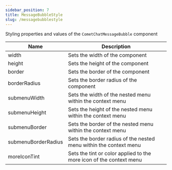 ```yaml
---
sidebar_position: 7
title: MessageBubbleStyle
slug: /messagebubblestyle
---
```


Styling properties and values of the `CometChatMessageBubble` component

| Name | Description | 
| ---- | ---- | 
| width | Sets the width of the component | 
| height | Sets the height of the component | 
| border | Sets the border of the component | 
| borderRadius | Sets the border radius of the component | 
| submenuWidth | Sets the width of the nested menu within the context menu | 
| submenuHeight | Sets the height of the nested menu within the context menu | 
| submenuBorder | Sets the border of the nested menu within the context menu | 
| submenuBorderRadius | Sets the border radius of the nested menu within the context menu | 
| moreIconTint | Sets the tint or color applied to the more icon of the context menu | 
